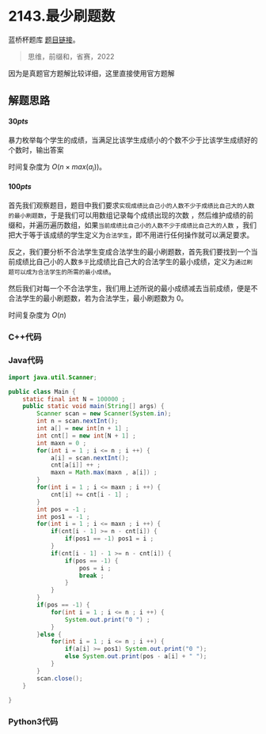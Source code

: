# 2143.最少刷题数

蓝桥杯题库 [题目链接](https://www.lanqiao.cn/problems/2143/learning/)。

> 思维，前缀和，省赛，2022

因为是真题官方题解比较详细，这里直接使用官方题解

## 解题思路

#### $30pts$

暴力枚举每个学生的成绩，当满足比该学生成绩小的个数不少于比该学生成绩好的个数时，输出答案

时间复杂度为 $O(n\times max(a_i))$。

#### $100pts$

首先我们观察题目，题目中我们要求`实现成绩比自己小的人数不少于成绩比自己大的人数的最小刷题数`，于是我们可以用数组记录每个成绩出现的次数 ，然后维护成绩的前缀和，并遍历遍历数组，如果`当前成绩比自己小的人数不少于成绩比自己大的人数` ，我们把大于等于该成绩的学生定义为`合法学生`，即不用进行任何操作就可以满足要求。

反之，我们要分析不合法学生变成合法学生的最小刷题数，首先我们要找到一个当前成绩比自己小的人数`多于`比成绩比自己大的合法学生的最小成绩，定义为`通过刷题可以成为合法学生的所需的最小成绩`。

然后我们对每一个不合法学生，我们用上述所说的最小成绩减去当前成绩，便是不合法学生的最小刷题数，若为合法学生，最小刷题数为 0。

时间复杂度为 $O(n)$

### C++代码

### Java代码

```Java
import java.util.Scanner;

public class Main {
    static final int N = 100000 ;
    public static void main(String[] args) {
        Scanner scan = new Scanner(System.in);
        int n = scan.nextInt();
        int a[] = new int[n + 1] ;
        int cnt[] = new int[N + 1] ;
        int maxn = 0 ;
        for(int i = 1 ; i <= n ; i ++) {
            a[i] = scan.nextInt();
            cnt[a[i]] ++ ;
            maxn = Math.max(maxn , a[i]) ;
        }
        for(int i = 1 ; i <= maxn ; i ++) {
            cnt[i] += cnt[i - 1] ;
        }
        int pos = -1 ;
        int pos1 = -1 ;
        for(int i = 1 ; i <= maxn ; i ++) {
            if(cnt[i - 1] >= n - cnt[i]) {
                if(pos1 == -1) pos1 = i ;
            }
            if(cnt[i - 1] - 1 >= n - cnt[i]) {
                if(pos == -1) {
                    pos = i ;
                    break ;
                }
            }
        }
        if(pos == -1) {
            for(int i = 1 ; i <= n ; i ++) {
                System.out.print("0 ") ;
            }
        }else {
            for(int i = 1 ; i <= n ; i ++) {
                if(a[i] >= pos1) System.out.print("0 ");
                else System.out.print(pos - a[i] + " ");
            }
        }
        scan.close();
    }

}
```

### Python3代码